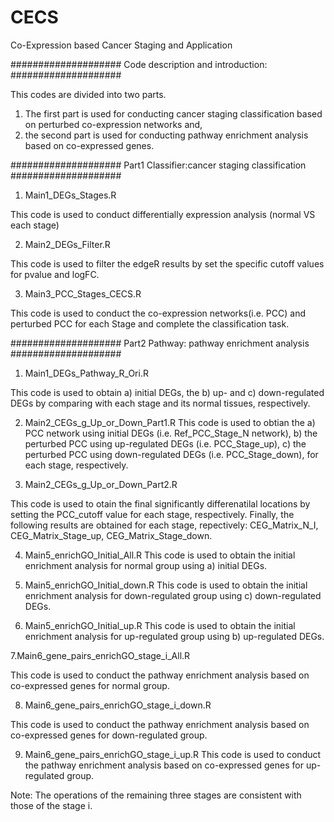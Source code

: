 # CECS
Co-Expression based Cancer Staging and Application

#################### Code description and introduction: ####################

This codes are divided into two parts. 
1) The first part is used for conducting cancer staging classification based on perturbed co-expression networks and,
2) the second part is used for conducting pathway enrichment analysis based on co-expressed genes.


#################### Part1 Classifier:cancer staging classification ####################
1. Main1_DEGs_Stages.R

This code is used to conduct differentially expression analysis (normal VS each stage)

2. Main2_DEGs_Filter.R

This code is used to filter the edgeR results by set the specific cutoff values for pvalue and logFC.

3. Main3_PCC_Stages_CECS.R

This code is used to conduct the co-expression networks(i.e. PCC) and perturbed PCC for each Stage and complete the classification task.


#################### Part2 Pathway: pathway enrichment analysis ####################
1. Main1_DEGs_Pathway_R_Ori.R

This code is used to obtain a) initial DEGs, the b) up- and c) down-regulated DEGs by comparing with each stage and its normal tissues, respectively.

2. Main2_CEGs_g_Up_or_Down_Part1.R
This code is used to obtian the 
a) PCC network using initial DEGs (i.e. Ref_PCC_Stage_N network), 
b) the perturbed PCC using up-regulated DEGs (i.e.  PCC_Stage_up), 
c) the perturbed PCC using down-regulated DEGs (i.e. PCC_Stage_down), 
for each stage, respectively.

3. Main2_CEGs_g_Up_or_Down_Part2.R

This code is used to otain the final significantly differenatilal locations by setting the PCC_cutoff value for each stage, respectively.
Finally, the following results are obtained for each stage, repectively:
CEG_Matrix_N_I, CEG_Matrix_Stage_up, CEG_Matrix_Stage_down.

4. Main5_enrichGO_Initial_All.R
This code is used to obtain the initial enrichment analysis for normal group using a) initial DEGs.

5. Main5_enrichGO_Initial_down.R
This code is used to obtain the initial enrichment analysis for down-regulated group using c) down-regulated DEGs.

6. Main5_enrichGO_Initial_up.R
This code is used to obtain the initial enrichment analysis for up-regulated group using b) up-regulated DEGs.

7.Main6_gene_pairs_enrichGO_stage_i_All.R

This code is used to conduct the pathway enrichment analysis based on co-expressed genes for normal group.

8. Main6_gene_pairs_enrichGO_stage_i_down.R

This code is used to conduct the pathway enrichment analysis based on co-expressed genes for down-regulated group.


9. Main6_gene_pairs_enrichGO_stage_i_up.R
This code is used to conduct the pathway enrichment analysis based on co-expressed genes for up-regulated group.

Note: The operations of the remaining three stages are consistent with those of the stage i.


















